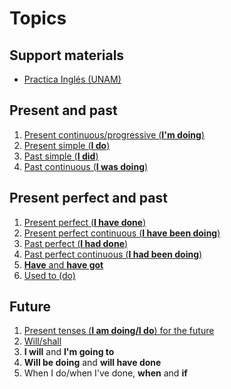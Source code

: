 # Topics

## Support materials

- [Practica Inglés (UNAM)](https://avi.cuaieed.unam.mx/practica-ingles.html)

## Present and past

1. [Present continuous/progressive (**I'm doing**)](present_continuous.md)
1. [Present simple (**I do**)](present_simple.md)
1. [Past simple (**I did**)](past_simple.md)
1. [Past continuous (**I was doing**)](past_continuous.md)

## Present perfect and past

1. [Present perfect (**I have done**)](present_perfect.md)
1. [Present perfect continuous (**I have been doing**)](present_perfect_continuous.md)
1. [Past perfect (**I had done**)](past_perfect.md)
1. [Past perfect continuous (**I had been doing**)](past_perfect_continuous.md)
1. [**Have** and **have got**](have_and_have_got.md)
1. [Used to (do)](used_to.md)

## Future

1. [Present tenses (**I am doing/I do**) for the future](present_for_future.md)
2. [Will/shall](./will_shall.md)
3. **I will** and **I'm going to**
4. **Will be doing** and **will have done**
5. When I do/when I've done, **when** and **if**
